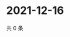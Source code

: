 # 2021-12-16

共 0 条

<!-- BEGIN WEIBO -->
<!-- 最后更新时间 Thu Dec 16 2021 07:00:59 GMT+0800 (China Standard Time) -->

<!-- END WEIBO -->
